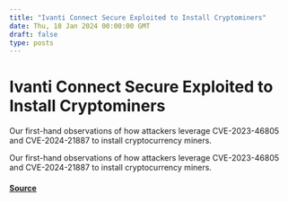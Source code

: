 ```yaml
---
title: "Ivanti Connect Secure Exploited to Install Cryptominers"
date: Thu, 18 Jan 2024 00:00:00 GMT
draft: false
type: posts
---
```

# Ivanti Connect Secure Exploited to Install Cryptominers





Our first-hand observations of how attackers leverage CVE-2023-46805 and CVE-2024-21887 to install cryptocurrency miners. 

Our first-hand observations of how attackers leverage CVE-2023-46805 and CVE-2024-21887 to install cryptocurrency miners.

#### [Source](https://www.greynoise.io/blog/ivanti-connect-secure-exploited-to-install-cryptominers)

